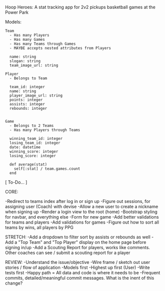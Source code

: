 Hoop Heroes: A stat tracking app for 2v2 pickups basketball games at the Power Park

  Models:

    Team
      - Has many Players
      - Has many Games
      - Has many Teams through Games
      - MAYBE accepts nested attributes from Players

      name: string
      slogan: string
      team_image_url: string

    Player
      - Belongs to Team

      team_id: integer
      name: string
      player_image_url: string
      points: integer
      assists: integer
      rebounds: integer


    Game
      - Belongs to 2 Teams
      - Has many Players through Teams

      winning_team_id: integer
      losing_team_id: integer
      date: datetime
      winning_score: integer
      losing_score: integer

      def average(stat)
        self[:stat] / team.games.count 
      end

[ To-Do... ]

CORE:

-Redirect to teams index after log in or sign up
-Figure out sessions, for assigning user (Coach) with devise
-Allow a new user to create a nickname when signing up
-Render a login view to the root (home)
-Bootstrap styling for navbar, and everything else
-Form for new game
-Add better validations for teams and players
-Add validations for games
-Figure out how to sort all teams by wins, all players by PPG

STRETCH:
-Add a dropdown to filter sort by assists or rebounds as well
-Add a "Top Team" and "Top Player" display on the home page before signing in/up
-Add a Scouting Report for players, works like comments. Other coaches can see / submit a scouting report for a player
  
REVIEW:
-Understand the issue/objective
-Wire frame / sketch out user stories / flow of application
-Models first
-Highest up first (User)
-Write tests first
-Happy path = All data and code is where it needs to be
-Frequent commits, detailed/meaningful commit messages. What is the inent of this change?




